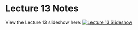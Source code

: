 # Lecture 13 Notes

View the Lecture 13 slideshow here: [![Lecture 13 Slideshow](https://gitpitch.com/assets/badge.svg)](https://gitpitch.com/CWRU-EECS301-F17/syllabus/master?p=/Lectures/Lecture13/Slides)
